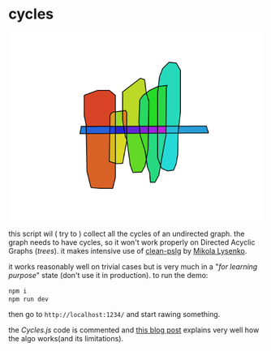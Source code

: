 # cycles

![doc/cover.png](doc/cover.png)

this script wil ( try to ) collect all the cycles of an undirected graph. the graph needs to have cycles, so it won't work properly on Directed Acyclic Graphs (_trees_). it makes intensive use of [clean-pslg](https://github.com/mikolalysenko/clean-pslg) by [Mikola Lysenko](https://github.com/mikolalysenko).

it works reasonably well on trivial cases but is very much in a "_for learning purpose_" state (don't use it in production).
to run the demo:

```
npm i
npm run dev
```

then go to `http://localhost:1234/` and start rawing something.

the _Cycles.js_ code is commented and [this blog post](https://blog.mrpetovan.com/web-development/algorithm-101-finding-all-polygons-in-an-undirected-graph/) explains very well how the algo works(and its limitations).
